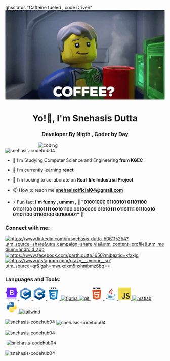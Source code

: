 ghsstatus "Caffeine fueled , code Driven"
![logo](https://github.com/SNEHASIS-CODEHUB04/SNEHASIS-CODEHUB04/blob/main/github-banner.gif)
<h1 align="center">Yo!👋, I'm Snehasis Dutta</h1>
<h3 align="center">Developer By Nigth , Coder by Day</h3>
<img align="right" alt="coding" width="400" src="https://user-images.githubusercontent.com/55389276/140866485-8fb1c876-9a8f-4d6a-98dc-08c4981eaf70.gif">
<p align="left"> <img src="https://komarev.com/ghpvc/?username=snehasis-codehub04&label=Profile%20views&color=0e75b6&style=flat" alt="snehasis-codehub04" /> </p>

- 🔭 I’m Studying Computer Science and Engineering **from KGEC**

- 🌱 I’m currently learning **react**

- 👯 I’m looking to collaborate on **Real-life Industrial Project**

- 📫 How to reach me **snehasisofficial04@gmail.com**

- ⚡ Fun fact **I'm funny , ummm , 👋 "01001000 01100101 01101100 01101100 01101111 00101100 00100000 01010111 01101111 01110010 01101100 01100100 00100001" 🤪**

<h3 align="left">Connect with me:</h3>
<p align="left">
<a href="https://linkedin.com/in/https://www.linkedin.com/in/snehasis-dutta-506115254?utm_source=share&utm_campaign=share_via&utm_content=profile&utm_medium=android_app" target="blank"><img align="center" src="https://raw.githubusercontent.com/rahuldkjain/github-profile-readme-generator/master/src/images/icons/Social/linked-in-alt.svg" alt="https://www.linkedin.com/in/snehasis-dutta-506115254?utm_source=share&utm_campaign=share_via&utm_content=profile&utm_medium=android_app" height="30" width="40" /></a>
<a href="https://fb.com/https://www.facebook.com/parth.dutta.1650?mibextid=kfxxjd" target="blank"><img align="center" src="https://raw.githubusercontent.com/rahuldkjain/github-profile-readme-generator/master/src/images/icons/Social/facebook.svg" alt="https://www.facebook.com/parth.dutta.1650?mibextid=kfxxjd" height="30" width="40" /></a>
<a href="https://instagram.com/https://www.instagram.com/crazy___amour__sr?utm_source=qr&igsh=mwuxdxm5nxhmbmz6bq==" target="blank"><img align="center" src="https://raw.githubusercontent.com/rahuldkjain/github-profile-readme-generator/master/src/images/icons/Social/instagram.svg" alt="https://www.instagram.com/crazy___amour__sr?utm_source=qr&igsh=mwuxdxm5nxhmbmz6bq==" height="30" width="40" /></a>
</p>

<h3 align="left">Languages and Tools:</h3>
<p align="left"> <a href="https://getbootstrap.com" target="_blank" rel="noreferrer"> <img src="https://raw.githubusercontent.com/devicons/devicon/master/icons/bootstrap/bootstrap-plain-wordmark.svg" alt="bootstrap" width="40" height="40"/> </a> <a href="https://www.cprogramming.com/" target="_blank" rel="noreferrer"> <img src="https://raw.githubusercontent.com/devicons/devicon/master/icons/c/c-original.svg" alt="c" width="40" height="40"/> </a> <a href="https://www.w3schools.com/cpp/" target="_blank" rel="noreferrer"> <img src="https://raw.githubusercontent.com/devicons/devicon/master/icons/cplusplus/cplusplus-original.svg" alt="cplusplus" width="40" height="40"/> </a> <a href="https://www.w3schools.com/css/" target="_blank" rel="noreferrer"> <img src="https://raw.githubusercontent.com/devicons/devicon/master/icons/css3/css3-original-wordmark.svg" alt="css3" width="40" height="40"/> </a> <a href="https://www.figma.com/" target="_blank" rel="noreferrer"> <img src="https://www.vectorlogo.zone/logos/figma/figma-icon.svg" alt="figma" width="40" height="40"/> </a> <a href="https://git-scm.com/" target="_blank" rel="noreferrer"> <img src="https://www.vectorlogo.zone/logos/git-scm/git-scm-icon.svg" alt="git" width="40" height="40"/> </a> <a href="https://www.w3.org/html/" target="_blank" rel="noreferrer"> <img src="https://raw.githubusercontent.com/devicons/devicon/master/icons/html5/html5-original-wordmark.svg" alt="html5" width="40" height="40"/> </a> <a href="https://www.java.com" target="_blank" rel="noreferrer"> <img src="https://raw.githubusercontent.com/devicons/devicon/master/icons/java/java-original.svg" alt="java" width="40" height="40"/> </a> <a href="https://developer.mozilla.org/en-US/docs/Web/JavaScript" target="_blank" rel="noreferrer"> <img src="https://raw.githubusercontent.com/devicons/devicon/master/icons/javascript/javascript-original.svg" alt="javascript" width="40" height="40"/> </a> <a href="https://www.mathworks.com/" target="_blank" rel="noreferrer"> <img src="https://upload.wikimedia.org/wikipedia/commons/2/21/Matlab_Logo.png" alt="matlab" width="40" height="40"/> </a> <a href="https://www.python.org" target="_blank" rel="noreferrer"> <img src="https://raw.githubusercontent.com/devicons/devicon/master/icons/python/python-original.svg" alt="python" width="40" height="40"/> </a> <a href="https://tailwindcss.com/" target="_blank" rel="noreferrer"> <img src="https://www.vectorlogo.zone/logos/tailwindcss/tailwindcss-icon.svg" alt="tailwind" width="40" height="40"/> </a> </p>

<p><img align="left" src="https://github-readme-stats.vercel.app/api/top-langs?username=snehasis-codehub04&show_icons=true&locale=en&layout=compact" alt="snehasis-codehub04" /></p>

<p>&nbsp;<img align="center" src="https://github-readme-stats.vercel.app/api?username=snehasis-codehub04&show_icons=true&locale=en" alt="snehasis-codehub04" /></p>

<p><img align="center" src="https://github-readme-streak-stats.herokuapp.com/?user=snehasis-codehub04&" alt="snehasis-codehub04" /></p>


<p>&nbsp;<img align="center" src="https://github-readme-stats.vercel.app/api?username=snehasis-codehub04&show_icons=true&locale=en" alt="snehasis-codehub04" /></p>

<p><img align="center" src="https://github-readme-streak-stats.herokuapp.com/?user=snehasis-codehub04&" alt="snehasis-codehub04" /></p>

 
